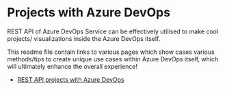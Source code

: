 # Projects with Azure DevOps
REST API of Azure DevOps Service can be effectively utilised to make cool projects/ visualizations inside the Azure DevOps itself.
<p> This readme file contain links to various pages which show cases various methods/tips to create unique use cases within Azure DevOps itself, 
  which will ultimately enhance the overall experience!
  
  - [REST API projects with Azure DevOps](https://github.com/vinijmoura/Azure-DevOps)
